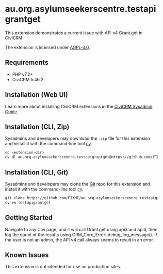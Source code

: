 # au.org.asylumseekerscentre.testapigrantget

This extension demonstrates a current issue with API v4 Grant.get in CiviCRM.

The extension is licensed under [AGPL-3.0](LICENSE.txt).

## Requirements

* PHP v7.2+
* CiviCRM 5.46.2

## Installation (Web UI)

Learn more about installing CiviCRM extensions in the [CiviCRM Sysadmin Guide](https://docs.civicrm.org/sysadmin/en/latest/customize/extensions/).

## Installation (CLI, Zip)

Sysadmins and developers may download the `.zip` file for this extension and
install it with the command-line tool [cv](https://github.com/civicrm/cv).

```bash
cd <extension-dir>
cv dl au.org.asylumseekerscentre.testapigrantget@https://github.com/FIXME/au.org.asylumseekerscentre.testapigrantget/archive/master.zip
```

## Installation (CLI, Git)

Sysadmins and developers may clone the [Git](https://en.wikipedia.org/wiki/Git) repo for this extension and
install it with the command-line tool [cv](https://github.com/civicrm/cv).

```bash
git clone https://github.com/FIXME/au.org.asylumseekerscentre.testapigrantget.git
cv en testapigrantget
```

## Getting Started

Navigate to any Civi page, and it will call Grant.get using api3 and api4, then log the count of the results using CRM_Core_Error::debug_log_message(). If the user is not an admin, the API v4 call always seems to result in an error.

## Known Issues

This extension is not intended for use on production sites.

